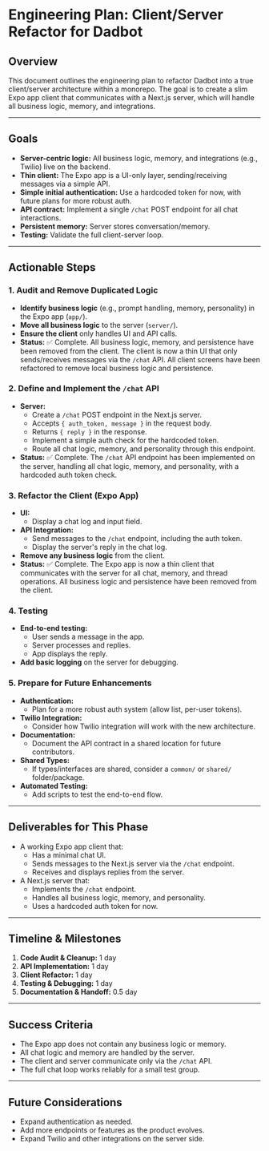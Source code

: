 # Engineering Plan: Client/Server Refactor for Dadbot

## Overview
This document outlines the engineering plan to refactor Dadbot into a true client/server architecture within a monorepo. The goal is to create a slim Expo app client that communicates with a Next.js server, which will handle all business logic, memory, and integrations.

---

## Goals
- **Server-centric logic:** All business logic, memory, and integrations (e.g., Twilio) live on the backend.
- **Thin client:** The Expo app is a UI-only layer, sending/receiving messages via a simple API.
- **Simple initial authentication:** Use a hardcoded token for now, with future plans for more robust auth.
- **API contract:** Implement a single `/chat` POST endpoint for all chat interactions.
- **Persistent memory:** Server stores conversation/memory.
- **Testing:** Validate the full client-server loop.

---

## Actionable Steps

### 1. Audit and Remove Duplicated Logic
- **Identify business logic** (e.g., prompt handling, memory, personality) in the Expo app (`app/`).
- **Move all business logic** to the server (`server/`).
- **Ensure the client** only handles UI and API calls.
- **Status:** ✅ Complete. All business logic, memory, and persistence have been removed from the client. The client is now a thin UI that only sends/receives messages via the `/chat` API. All client screens have been refactored to remove local business logic and persistence.

### 2. Define and Implement the `/chat` API
- **Server:**
  - Create a `/chat` POST endpoint in the Next.js server.
  - Accepts `{ auth_token, message }` in the request body.
  - Returns `{ reply }` in the response.
  - Implement a simple auth check for the hardcoded token.
  - Route all chat logic, memory, and personality through this endpoint.
- **Status:** ✅ Complete. The `/chat` API endpoint has been implemented on the server, handling all chat logic, memory, and personality, with a hardcoded auth token check.

### 3. Refactor the Client (Expo App)
- **UI:**
  - Display a chat log and input field.
- **API Integration:**
  - Send messages to the `/chat` endpoint, including the auth token.
  - Display the server's reply in the chat log.
- **Remove any business logic** from the client.
- **Status:** ✅ Complete. The Expo app is now a thin client that communicates with the server for all chat, memory, and thread operations. All business logic and persistence have been removed from the client.

### 4. Testing
- **End-to-end testing:**
  - User sends a message in the app.
  - Server processes and replies.
  - App displays the reply.
- **Add basic logging** on the server for debugging.

### 5. Prepare for Future Enhancements
- **Authentication:**
  - Plan for a more robust auth system (allow list, per-user tokens).
- **Twilio Integration:**
  - Consider how Twilio integration will work with the new architecture.
- **Documentation:**
  - Document the API contract in a shared location for future contributors.
- **Shared Types:**
  - If types/interfaces are shared, consider a `common/` or `shared/` folder/package.
- **Automated Testing:**
  - Add scripts to test the end-to-end flow.

---

## Deliverables for This Phase
- A working Expo app client that:
  - Has a minimal chat UI.
  - Sends messages to the Next.js server via the `/chat` endpoint.
  - Receives and displays replies from the server.
- A Next.js server that:
  - Implements the `/chat` endpoint.
  - Handles all business logic, memory, and personality.
  - Uses a hardcoded auth token for now.

---

## Timeline & Milestones
1. **Code Audit & Cleanup:** 1 day
2. **API Implementation:** 1 day
3. **Client Refactor:** 1 day
4. **Testing & Debugging:** 1 day
5. **Documentation & Handoff:** 0.5 day

---

## Success Criteria
- The Expo app does not contain any business logic or memory.
- All chat logic and memory are handled by the server.
- The client and server communicate only via the `/chat` API.
- The full chat loop works reliably for a small test group.

---

## Future Considerations
- Expand authentication as needed.
- Add more endpoints or features as the product evolves.
- Expand Twilio and other integrations on the server side. 